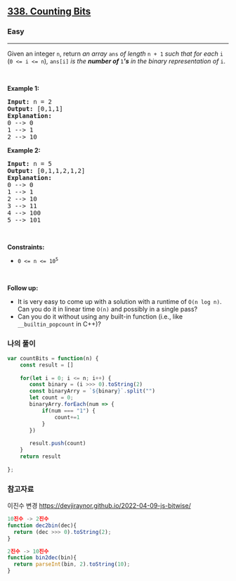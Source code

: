 <h2><a href="https://leetcode.com/problems/counting-bits/">338. Counting Bits</a></h2><h3>Easy</h3><hr><div><p>Given an integer <code>n</code>, return <em>an array </em><code>ans</code><em> of length </em><code>n + 1</code><em> such that for each </em><code>i</code><em> </em>(<code>0 &lt;= i &lt;= n</code>)<em>, </em><code>ans[i]</code><em> is the <strong>number of </strong></em><code>1</code><em><strong>'s</strong> in the binary representation of </em><code>i</code>.</p>

<p>&nbsp;</p>
<p><strong class="example">Example 1:</strong></p>

<pre><strong>Input:</strong> n = 2
<strong>Output:</strong> [0,1,1]
<strong>Explanation:</strong>
0 --&gt; 0
1 --&gt; 1
2 --&gt; 10
</pre>

<p><strong class="example">Example 2:</strong></p>

<pre><strong>Input:</strong> n = 5
<strong>Output:</strong> [0,1,1,2,1,2]
<strong>Explanation:</strong>
0 --&gt; 0
1 --&gt; 1
2 --&gt; 10
3 --&gt; 11
4 --&gt; 100
5 --&gt; 101
</pre>

<p>&nbsp;</p>
<p><strong>Constraints:</strong></p>

<ul>
	<li><code>0 &lt;= n &lt;= 10<sup>5</sup></code></li>
</ul>

<p>&nbsp;</p>
<p><strong>Follow up:</strong></p>

<ul>
	<li>It is very easy to come up with a solution with a runtime of <code>O(n log n)</code>. Can you do it in linear time <code>O(n)</code> and possibly in a single pass?</li>
	<li>Can you do it without using any built-in function (i.e., like <code>__builtin_popcount</code> in C++)?</li>
</ul>
</div>

### 나의 풀이
```javascript
var countBits = function(n) {
    const result = []
    
    for(let i = 0; i <= n; i++) {
       const binary = (i >>> 0).toString(2)
       const binaryArry = `${binary}`.split("")
       let count = 0;
       binaryArry.forEach(num => {
           if(num === "1") {
               count+=1
           }
       })
       
       result.push(count)
    }
    return result
    
};
```
### 참고자료
이진수 변경 https://devjiraynor.github.io/2022-04-09-js-bitwise/
```javascript
10진수 -> 2진수
function dec2bin(dec){
  return (dec >>> 0).toString(2);
}

2진수 -> 10진수
function bin2dec(bin){
  return parseInt(bin, 2).toString(10);
}
```
